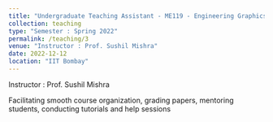 ```yaml
---
title: "Undergraduate Teaching Assistant - ME119 - Engineering Graphics and Drawing"
collection: teaching
type: "Semester : Spring 2022"
permalink: /teaching/3
venue: "Instructor : Prof. Sushil Mishra"
date: 2022-12-12
location: "IIT Bombay"
---
```




Instructor : Prof. Sushil Mishra 

Facilitating smooth course organization, grading papers, mentoring students, conducting tutorials and help sessions
